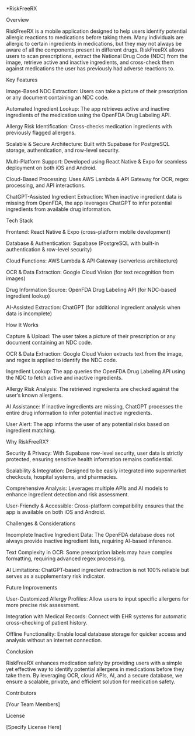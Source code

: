 *RiskFreeRX

Overview

RiskFreeRX is a mobile application designed to help users identify potential allergic reactions to medications before taking them. Many individuals are allergic to certain ingredients in medications, but they may not always be aware of all the components present in different drugs. RiskFreeRX allows users to scan prescriptions, extract the National Drug Code (NDC) from the image, retrieve active and inactive ingredients, and cross-check them against medications the user has previously had adverse reactions to.

Key Features

Image-Based NDC Extraction: Users can take a picture of their prescription or any document containing an NDC code.

Automated Ingredient Lookup: The app retrieves active and inactive ingredients of the medication using the OpenFDA Drug Labeling API.

Allergy Risk Identification: Cross-checks medication ingredients with previously flagged allergens.

Scalable & Secure Architecture: Built with Supabase for PostgreSQL storage, authentication, and row-level security.

Multi-Platform Support: Developed using React Native & Expo for seamless deployment on both iOS and Android.

Cloud-Based Processing: Uses AWS Lambda & API Gateway for OCR, regex processing, and API interactions.

ChatGPT-Assisted Ingredient Extraction: When inactive ingredient data is missing from OpenFDA, the app leverages ChatGPT to infer potential ingredients from available drug information.

Tech Stack

Frontend: React Native & Expo (cross-platform mobile development)

Database & Authentication: Supabase (PostgreSQL with built-in authentication & row-level security)

Cloud Functions: AWS Lambda & API Gateway (serverless architecture)

OCR & Data Extraction: Google Cloud Vision (for text recognition from images)

Drug Information Source: OpenFDA Drug Labeling API (for NDC-based ingredient lookup)

AI-Assisted Extraction: ChatGPT (for additional ingredient analysis when data is incomplete)

How It Works

Capture & Upload: The user takes a picture of their prescription or any document containing an NDC code.

OCR & Data Extraction: Google Cloud Vision extracts text from the image, and regex is applied to identify the NDC code.

Ingredient Lookup: The app queries the OpenFDA Drug Labeling API using the NDC to fetch active and inactive ingredients.

Allergy Risk Analysis: The retrieved ingredients are checked against the user’s known allergens.

AI Assistance: If inactive ingredients are missing, ChatGPT processes the entire drug information to infer potential inactive ingredients.

User Alert: The app informs the user of any potential risks based on ingredient matching.

Why RiskFreeRX?

Security & Privacy: With Supabase row-level security, user data is strictly protected, ensuring sensitive health information remains confidential.

Scalability & Integration: Designed to be easily integrated into supermarket checkouts, hospital systems, and pharmacies.

Comprehensive Analysis: Leverages multiple APIs and AI models to enhance ingredient detection and risk assessment.

User-Friendly & Accessible: Cross-platform compatibility ensures that the app is available on both iOS and Android.

Challenges & Considerations

Incomplete Inactive Ingredient Data: The OpenFDA database does not always provide inactive ingredient lists, requiring AI-based inference.

Text Complexity in OCR: Some prescription labels may have complex formatting, requiring advanced regex processing.

AI Limitations: ChatGPT-based ingredient extraction is not 100% reliable but serves as a supplementary risk indicator.

Future Improvements

User-Customized Allergy Profiles: Allow users to input specific allergens for more precise risk assessment.

Integration with Medical Records: Connect with EHR systems for automatic cross-checking of patient history.

Offline Functionality: Enable local database storage for quicker access and analysis without an internet connection.

Conclusion

RiskFreeRX enhances medication safety by providing users with a simple yet effective way to identify potential allergens in medications before they take them. By leveraging OCR, cloud APIs, AI, and a secure database, we ensure a scalable, private, and efficient solution for medication safety.

Contributors

[Your Team Members]

License

[Specify License Here]

